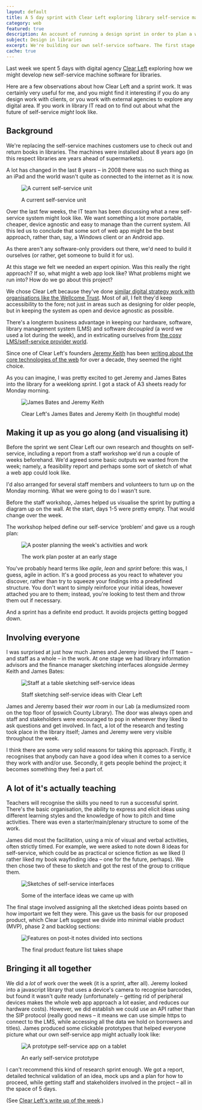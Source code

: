 ```yaml
---
layout: default
title: A 5 day sprint with Clear Left exploring library self-service machine software
category: web
featured: true
description: An account of running a design sprint in order to plan a web product, in this case library self-service software. Includes a timetable, techniques and overview of the outcomes. The sprint was run by Leon Paternoster and Clearleft for Suffolk Libraries.
subject: Design in libraries
excerpt: We're building our own self-service software. The first stage was organising a five day design sprint with design agency Clear Left. Here's what we did and what we got from the week.
cache: true
---
```


Last week we spent 5 days with digital agency [Clear Left](http://clearleft.com/) exploring how we might develop new self-service machine software for libraries.

Here are a few observations about how Clear Left and a sprint work. It was certainly very useful for me, and you might find it interesting if you do any design work with clients, or you work with external agencies to explore any digital area. If you work in library IT read on to find out about what the future of self-service _might_ look like.

## Background

We're replacing the self-service machines customers use to check out and return books in libraries. The machines were installed about 8 years ago (in this respect libraries are years ahead of supermarkets).

A lot has changed in the last 8 years &#8211; in 2008 there was no such thing as an iPad and the world wasn't quite as connected to the internet as it is now.

<figure>

<img src="/images/self-service-unit.jpg" alt="A current self-service unit" class="bleed">

<figcaption class="figcaption"><p>A current self-service unit</p></figcaption>

</figure>

Over the last few weeks, the IT team has been discussing what a new self-service system might look like. We want something a lot more portable, cheaper, device agnostic and easy to manage than the current system. All this led us to conclude that some sort of web app might be the best approach, rather than, say, a Windows client or an Android app.

As there aren't any software-only providers out there, we'd need to build it ourselves (or rather, get someone to build it for us).

At this stage we felt we needed an expert opinion. Was this really the right approach? If so, what might a web app look like? What problems might we run into? How do we go about this project?

We chose Clear Left because they've done [similar digital strategy work with organisations like the Wellcome Trust](http://clearleft.com/made/wellcome-trust-digitalstories). Most of all, I felt they'd keep accessibility to the fore; not just in areas such as designing for older people, but in keeping the system as open and device agnostic as possible.

There's a longterm business advantage in keeping our hardware, software, library management system (LMS) and software _decoupled_ (a word we used a lot during the week), and in extricating ourselves from [the cosy LMS/self-service provider world](/2015/12/kill-the-lms-future-digital-experience/).

Since one of Clear Left's founders [Jeremy Keith](http://clearleft.com/is/jeremy-keith) has been [writing about the core technologies of the web](http://alistapart.com/article/behavioralseparation) for over a decade, they seemed the right choice.

As you can imagine, I was pretty excited to get Jeremy and James Bates into the library for a weeklong _sprint_. I got a stack of A3 sheets ready for Monday morning.

<figure>

<img src="/images/james-and-jeremy.jpg" alt="James Bates and Jeremy Keith" class="bleed">

<figcaption class="figcaption"><p>Clear Left's James Bates and Jeremy Keith (in thoughtful mode)</p></figcaption>

</figure>

## Making it up as you go along (and visualising it)

Before the sprint we sent Clear Left our own research and thoughts on self-service, including a report from a staff workshop we'd run a couple of weeks beforehand. We'd agreed some basic outputs we wanted from the week; namely, a feasibility report and perhaps some sort of sketch of what a web app could look like.

I'd also arranged for several staff members and volunteers to turn up on the Monday morning. What we were going to do I wasn't sure.

Before the staff workshop, James helped us visualise the sprint by putting a diagram up on the wall. At the start, days 1-5 were pretty empty. That would change over the week.

The workshop helped define our self-service &#8216;problem&#8217; and gave us a rough plan:

<figure>

<img src="/images/first-wall-poster.jpg" alt="A poster planning the week's activities and work" class="bleed">

<figcaption class="figcaption"><p>The work plan poster at an early stage</p></figcaption>

</figure>

You've probably heard terms like _agile_, _lean_ and _sprint_ before: this was, I guess, agile in action. It's a good process as you react to whatever you discover, rather than try to squeeze your findings into a predefined structure. You don't want to simply reinforce your initial ideas, however attached you are to them; instead, you're looking to test them and throw them out if necessary.

And a sprint has a definite end product. It avoids projects getting bogged down.

## Involving everyone

I was surprised at just how much James and Jeremy involved the IT team &#8211; and staff as a whole &#8211; in the work. At one stage we had library information advisors and the finance manager sketching interfaces alongside Jermey Keith and James Bates:

<figure>

<img src="/images/sketching.jpg" alt="Staff at a table sketching self-service ideas" class="bleed">

<figcaption class="figcaption"><p>Staff sketching self-service ideas with Clear Left</p></figcaption>

</figure>

James and Jeremy based their _war room_ in our Lab (a mediumsized room on the top floor of Ipswich County Library). The door was always open and staff and stakeholders were encouraged to pop in whenever they liked to ask questions and get involved. In fact, a lot of the research and testing took place in the library itself; James and Jeremy were very visible throughout the week.

I think there are some very solid reasons for taking this approach. Firstly, it recognises that anybody can have a good idea when it comes to a service they work with and/or use. Secondly, it gets people behind the project; it becomes something they feel a part of.

## A lot of it's actually teaching

Teachers will recognise the skills you need to run a successful sprint. There's the basic organisation, the ability to express and elicit ideas using different learning styles and the knowledge of how to pitch and time activities. There was even a starter/main/plenary structure to some of the work.

James did most the facilitation, using a mix of visual and verbal activities, often strictly timed. For example, we were asked to note down 8 ideas for self-service, which could be as practical or science fiction as we liked (I rather liked my book wayfinding idea &#8211; one for the future, perhaps). We then chose two of these to sketch and got the rest of the group to critique them.

<figure>

<img src="/images/interface-sketches.jpg" alt="Sketches of self-service interfaces" class="bleed">

<figcaption class="figcaption"><p>Some of the interface ideas we came up with</p></figcaption>

</figure>

The final stage involved assigning all the sketched ideas points based on how important we felt they were. This gave us the basis for our proposed product, which Clear Left suggest we divide into minimal viable product (MVP), phase 2 and backlog sections:

<figure>

<img src="/images/mvp.jpg" alt="Features on post-it notes divided into sections" class="bleed">

<figcaption class="figcaption"><p>The final product feature list takes shape</p></figcaption>

</figure>

## Bringing it all together

We did a _lot_ of work over the week (it is a sprint, after all). Jeremy looked into a javascript library that uses a device's camera to recognise barcodes, but found it wasn't _quite_ ready (unfortunately &#8211; getting rid of peripheral devices makes the whole web app approach a lot easier, and reduces our hardware costs). However, we did establish we could use an API rather than the SIP protocol (really good news &#8211; it means we can use simple https to connect to the LMS, while accessing all the data we hold on borrowers and titles). James produced some clickable prototypes that helped everyone picture what our own self-service app might actually look like:

<figure>

<img src="/images/prototype.jpg" alt="A prototype self-service app on a tablet" class="bleed">

<figcaption class="figcaption"><p>An early self-service prototype</p></figcaption>

</figure>

I can't recommend this kind of research sprint enough. We got a report, detailed technical validation of an idea, mock ups and a plan for how to proceed, while getting staff and stakeholders involved in the project &#8211; all in the space of 5 days.

(See [Clear Left's write up of the week](http://clearleft.com/made/suffolk-libraries-design-sprint).)
